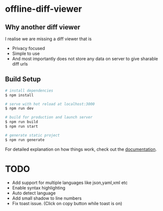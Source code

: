 # offline-diff-viewer

## Why another diff viewer

I realise we are missing a diff viewer that is

- Privacy focused
- Simple to use
- And most importantly does not store any data on server to give sharable diff urls

## Build Setup

```bash
# install dependencies
$ npm install

# serve with hot reload at localhost:3000
$ npm run dev

# build for production and launch server
$ npm run build
$ npm run start

# generate static project
$ npm run generate
```

For detailed explanation on how things work, check out the [documentation](https://nuxtjs.org).

# TODO

- Add support for multiple languages like json,yaml,xml etc
- Enable syntax highlighting
- Auto detect language
- Add small shadow to line numbers
- Fix toast issue. (Click on copy button while toast is on)

